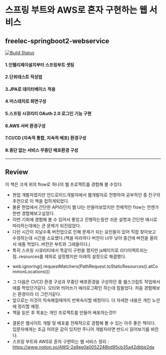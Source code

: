 # 스프링 부트와 AWS로 혼자 구현하는 웹 서비스
## freelec-springboot2-webservice

[![Build Status](https://app.travis-ci.com/pjt-tech/freelec-springboot2-webservice.svg?branch=master)](https://app.travis-ci.com/pjt-tech/freelec-springboot2-webservice)
#### 1.인텔리제이설치부터 스프링부트 셋팅 
#### 2.단위테스트 작성법 
#### 3.JPA로 데이터베이스 적용
#### 4.머스테치로 화면구성
#### 5.스프링 시큐리티 OAuth 2.0 로그인 기능 구현
#### 6.AWS 서버 환경구성
#### 7.CI/CD (지속적 통합, 지속적 배포) 환경구성
#### 8.중단 없는 서비스 무중단 배포환경 구성
---------------------------------------------------------------
## Review
이 책은 크게 위의 flow로 하나의 웹 프로젝트를 경험해 볼 수있다.
* 현업 개발자였지만 안드로이드개발자에서 웹개발자로 전향하여 공부하던 중 친구의 추천으로 이 책을 접하게되었다.
* 물론 현업에서 간단한 API라던지 웹 UI는 만들어보았지만 전체적인 flow는 언젠가 한번 경험해보고싶었다.
* 이번 기회에 경험해 볼 수 있어서 좋았고 진행하는동안 쉬운 설명과 간단한 예시로 따라하는데에는 큰 문제가 되진않았다.
* 다만 시간이 지날수록 버전업으로 인해 문제가 되는 요인들이 있어 직접 찾아보고 수정하는데 시간을 소요했다.(책을 따라하다 버전이 너무 낮아 중간에 버전을 올려서 애좀 먹었다..버전은 부트와 그래들이다.)
* 특히 스프링 시큐리티에서 똑같이 구현을 했지만 js페이지로 리다이렉트되는점..resources를 제외로 설정했지만 아래의 설정으로 해결했다. 
- web.ignoring().requestMatchers(PathRequest.toStaticResources().atCommonLocations()) 
* 그 다음은 CI/CD 환경 구성과 무중단 배포환경을 구성하던 중 쉘스크립트 작업에서 애를 먹었던거같다. 오타와 띄어쓰기 에러로그확인 하는데 힘들었다. 처음 경험해보는 환경이라 더 그런거같다.
* 앞으로는 이것이 익숙해질때까지 반복숙지할 예정이다. 더 자세한 내용은 개인 노션에 정리할 예정.
* 책을 읽은 후 목표는 개인 프로젝트를 만들어 배포하는것!!!

- 결론은 웹사이트 개발 및 배포를 전체적으로 경험해 볼 수 있는 아주 좋은 책이다. 입문자에게는 조금 어려운 감이 있지만 주니어 개발자라면 반드시 읽어보기를 바란다.
- 스프링 부트와 AWS로 혼자 구현하는 웹 서비스 정리 : https://www.notion.so/AWS-2a9ee0a0052248bd95cb35a42dbbe2da

